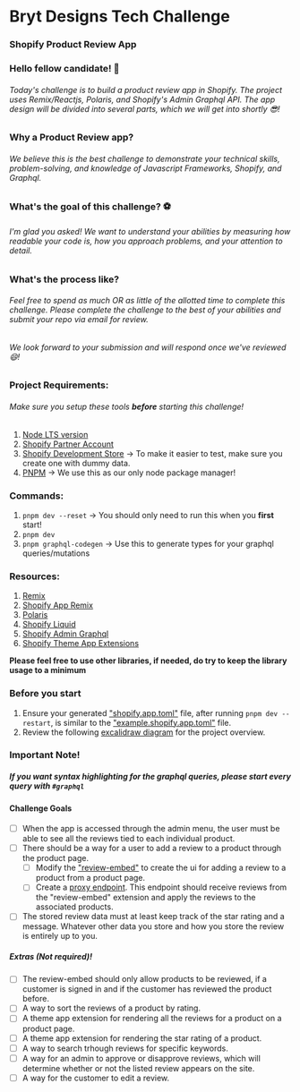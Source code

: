 # Bryt Designs Tech Challenge

### Shopify Product Review App

### Hello fellow candidate! 👋

###### Today's challenge is to build a product review app in Shopify. The project uses Remix/Reactjs, Polaris, and Shopify's Admin Graphql API. The app design will be divided into several parts, which we will get into shortly 😎!

### Why a Product Review app?

###### We believe this is the best challenge to demonstrate your technical skills, problem-solving, and knowledge of Javascript Frameworks, Shopify, and Graphql.

### What's the goal of this challenge? ⚽

###### I'm glad you asked! We want to understand your abilities by measuring how readable your code is, how you approach problems, and your attention to detail.

### What's the process like? 

###### Feel free to spend as much OR as little of the allotted time to complete this challenge. Please complete the challenge to the best of your abilities and submit your repo via email for review.
###### We look forward to your submission and will respond once we've reviewed 😄!

### Project Requirements:

###### Make sure you setup these tools **before** starting this challenge!

1. [Node LTS version](https://nodejs.org/en/download)
2. [Shopify Partner Account](https://accounts.shopify.com/signup)
3. [Shopify Development Store](https://partners.shopify.com/2395557/stores/new?store_type=test_store&data_type=static_data) -> To make it easier to test, make sure you create one with dummy data.
4. [PNPM](https://pnpm.io/installation) -> We use this as our only node package manager!

### Commands:

1. `pnpm dev --reset` -> You should only need to run this when you **first** start!
2. `pnpm dev`
3. `pnpm graphql-codegen` -> Use this to generate types for your graphql queries/mutations

### Resources:

1. [Remix](https://remix.run/docs/en/main/start/quickstart)
2. [Shopify App Remix](https://shopify.dev/docs/api/shopify-app-remix/v3)
3. [Polaris](https://polaris.shopify.com/components)
4. [Shopify Liquid](https://shopify.dev/docs/api/liquid)
5. [Shopify Admin Graphql](https://shopify.dev/docs/api/admin-graphql)
6. [Shopify Theme App Extensions](https://shopify.dev/docs/apps/build/online-store/theme-app-extensions)

**Please feel free to use other libraries, if needed, do try to keep the library usage to a minimum**

### Before you start

1. Ensure your generated ["shopify.app.toml"](shopify.app.toml) file, after running `pnpm dev --restart`, is similar to the ["example.shopify.app.toml"](example.shopify.app.toml) file.
2. Review the following [excalidraw diagram](https://excalidraw.com/#json=pOeUI2EiXtNAmJ5imDDij,rrdDjrWsqPorbRrO_onrVA) for the project overview.

### Important Note!

##### If you want syntax highlighting for the graphql queries, please start every query with `#graphql`

#### Challenge Goals

- [ ] When the app is accessed through the admin menu, the user must be able to see all the reviews tied to each individual product.
- [ ] There should be a way for a user to add a review to a product through the product page.
  - [ ] Modify the ["review-embed"](extensions/review-embed) to create the ui for adding a review to a product from a product page.
  - [ ] Create a [proxy endpoint](app/routes/api.public.review.$productId/route.tsx). This endpoint should receive reviews from the "review-embed" extension and apply the reviews to the associated products.
- [ ] The stored review data must at least keep track of the star rating and a message. Whatever other data you store and how you store the review is entirely up to you.

##### Extras (Not required)!

- [ ] The review-embed should only allow products to be reviewed, if a customer is signed in and if the customer has reviewed the product before.
- [ ] A way to sort the reviews of a product by rating.
- [ ] A theme app extension for rendering all the reviews for a product on a product page.
- [ ] A theme app extension for rendering the star rating of a product.
- [ ] A way to search trhough reviews for specific keywords.
- [ ] A way for an admin to approve or disapprove reviews, which will determine whether or not the listed review appears on the site.
- [ ] A way for the customer to edit a review.
